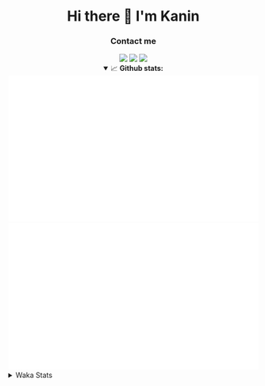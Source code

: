 <div align="center">
 <h1>Hi there 👋 I'm Kanin</h1>
 <h3>Contact me</h3>
 <a href="mailto:im@kanin.dev"><img src="https://img.shields.io/badge/gmail-%23D14836.svg?&style=for-the-badge&logo=gmail&logoColor=white"/></a>
 <a href="https://twitter.com/KaninTwt"><img src="https://img.shields.io/badge/twitter-%231DA1F2.svg?&style=for-the-badge&logo=twitter&logoColor=white"/></a>
 <a href="https://www.linkedin.com/in/KaninDev"><img src="https://img.shields.io/badge/linkedin-%230077B5.svg?&style=for-the-badge&logo=linkedin&logoColor=white"/></a>
<details open>
  <summary>📈 <b>Github stats:</b></summary>
  <img src="https://github.com/Kanin/Kanin/blob/master/scripts/GitHubStats/generated/overview.svg"/>
  <img src="https://github.com/Kanin/Kanin/blob/master/scripts/GitHubStats/generated/languages.svg"/>
</details>
</div>

<details>
 <summary>Waka Stats</summary>

<!--START_SECTION:waka-->
![Code Time](http://img.shields.io/badge/Code%20Time-2%2C600%20hrs%2038%20mins-blue)

![Profile Views](http://img.shields.io/badge/Profile%20Views-0-blue)

![Lines of code](https://img.shields.io/badge/From%20Hello%20World%20I%27ve%20Written-782.6%20thousand%20lines%20of%20code-blue)

**🐱 My GitHub Data** 

> 📦 181.3 kB Used in GitHub's Storage 
 > 
> 🏆 69 Contributions in the Year 2025
 > 
> 🚫 Not Opted to Hire
 > 
> 📜 28 Public Repositories 
 > 
> 🔑 19 Private Repositories 
 > 
**I'm an Early 🐤** 

```text
🌞 Morning                3005 commits        ███████░░░░░░░░░░░░░░░░░░   27.69 % 
🌆 Daytime                3190 commits        ███████░░░░░░░░░░░░░░░░░░   29.39 % 
🌃 Evening                3122 commits        ███████░░░░░░░░░░░░░░░░░░   28.76 % 
🌙 Night                  1537 commits        ████░░░░░░░░░░░░░░░░░░░░░   14.16 % 
```
📅 **I'm Most Productive on Monday** 

```text
Monday                   2091 commits        █████░░░░░░░░░░░░░░░░░░░░   19.26 % 
Tuesday                  1572 commits        ████░░░░░░░░░░░░░░░░░░░░░   14.48 % 
Wednesday                1088 commits        ███░░░░░░░░░░░░░░░░░░░░░░   10.02 % 
Thursday                 1671 commits        ████░░░░░░░░░░░░░░░░░░░░░   15.40 % 
Friday                   1816 commits        ████░░░░░░░░░░░░░░░░░░░░░   16.73 % 
Saturday                 1045 commits        ██░░░░░░░░░░░░░░░░░░░░░░░   09.63 % 
Sunday                   1571 commits        ████░░░░░░░░░░░░░░░░░░░░░   14.47 % 
```


📊 **This Week I Spent My Time On** 

```text
🕑︎ Time Zone: America/New_York

💬 Programming Languages: 
Python                   8 hrs 44 mins       ████████████████░░░░░░░░░   63.15 % 
TypeScript               3 hrs 2 mins        █████░░░░░░░░░░░░░░░░░░░░   21.98 % 
Other                    52 mins             ██░░░░░░░░░░░░░░░░░░░░░░░   06.36 % 
JavaScript               29 mins             █░░░░░░░░░░░░░░░░░░░░░░░░   03.57 % 
Java                     25 mins             █░░░░░░░░░░░░░░░░░░░░░░░░   03.12 % 

🔥 Editors: 
VS Code                  12 hrs 58 mins      ███████████████████████░░   93.80 % 
PyCharm                  41 mins             █░░░░░░░░░░░░░░░░░░░░░░░░   05.02 % 
WebStorm                 9 mins              ░░░░░░░░░░░░░░░░░░░░░░░░░   01.18 % 

🐱‍💻 Projects: 
Site                     12 hrs 32 mins      ███████████████████████░░   90.63 % 
APIServer                40 mins             █░░░░░░░░░░░░░░░░░░░░░░░░   04.85 % 
DiscordSRV               26 mins             █░░░░░░░░░░░░░░░░░░░░░░░░   03.17 % 
mysite                   9 mins              ░░░░░░░░░░░░░░░░░░░░░░░░░   01.18 % 
Community-Bot            1 min               ░░░░░░░░░░░░░░░░░░░░░░░░░   00.17 % 

💻 Operating System: 
Windows                  13 hrs 50 mins      █████████████████████████   100.00 % 
```

**I Mostly Code in Python** 

```text
Python                   33 repos            ████████████████░░░░░░░░░   62.26 % 
Java                     7 repos             ███░░░░░░░░░░░░░░░░░░░░░░   13.21 % 
TypeScript               5 repos             ██░░░░░░░░░░░░░░░░░░░░░░░   09.43 % 
HTML                     3 repos             █░░░░░░░░░░░░░░░░░░░░░░░░   05.66 % 
Kotlin                   1 repo              ░░░░░░░░░░░░░░░░░░░░░░░░░   01.89 % 
```



**Timeline**

![Lines of Code chart](https://raw.githubusercontent.com/Kanin/Kanin/master/assets/bar_graph.png)


 Last Updated on 09/03/2025 01:56:50 UTC
<!--END_SECTION:waka-->
</details>
